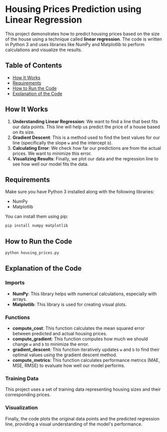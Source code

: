 # Housing Prices Prediction using Linear Regression

This project demonstrates how to predict housing prices based on the size of the house using a technique called **linear regression**. The code is written in Python 3 and uses libraries like NumPy and Matplotlib to perform calculations and visualize the results.

## Table of Contents
- [How It Works](#how-it-works)
- [Requirements](#requirements)
- [How to Run the Code](#how-to-run-the-code)
- [Explanation of the Code](#explanation-of-the-code)

## How It Works

1. **Understanding Linear Regression**: We want to find a line that best fits our data points. This line will help us predict the price of a house based on its size. 
2. **Gradient Descent**: This is a method used to find the best values for our line (specifically the slope `w` and the intercept `b`).
3. **Calculating Error**: We check how far our predictions are from the actual prices. We want to minimize this error.
4. **Visualizing Results**: Finally, we plot our data and the regression line to see how well our model fits the data.

## Requirements

Make sure you have Python 3 installed along with the following libraries:
- NumPy
- Matplotlib

You can install them using pip:
```bash 
pip install numpy matplotlib
```

## How to Run the Code

```bash 
python housing_prices.py
```

## Explanation of the Code

### Imports

-   **NumPy**: This library helps with numerical calculations, especially with arrays.
-   **Matplotlib**: This library is used for creating visual plots.

### Functions

-   **compute\_cost**: This function calculates the mean squared error between predicted and actual housing prices.
-   **compute\_gradient**: This function computes how much we should change `w` and `b` to minimize the error.
-   **gradient\_descent**: This function iteratively updates `w` and `b` to find their optimal values using the gradient descent method.
-   **compute\_metrics**: This function calculates performance metrics (MAE, MSE, RMSE) to evaluate how well our model performs.

### Training Data

This project uses a set of training data representing housing sizes and their corresponding prices.

### Visualization

Finally, the code plots the original data points and the predicted regression line, providing a visual understanding of the model's performance.

